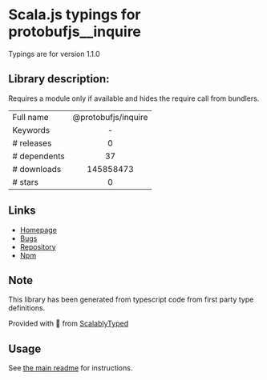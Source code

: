 
# Scala.js typings for protobufjs__inquire

Typings are for version 1.1.0

## Library description:
Requires a module only if available and hides the require call from bundlers.

|                    |                 |
| ------------------ | :-------------: |
| Full name          | @protobufjs/inquire |
| Keywords           | - |
| # releases         | 0 |
| # dependents       | 37 |
| # downloads        | 145858473 |
| # stars            | 0 |

## Links
- [Homepage](https://github.com/dcodeIO/protobuf.js#readme)
- [Bugs](https://github.com/dcodeIO/protobuf.js/issues)
- [Repository](https://github.com/dcodeIO/protobuf.js)
- [Npm](https://www.npmjs.com/package/%40protobufjs%2Finquire)
    


## Note
This library has been generated from typescript code from first party type definitions.

Provided with :purple_heart: from [ScalablyTyped](https://github.com/oyvindberg/ScalablyTyped)

## Usage
See [the main readme](../../readme.md) for instructions.


